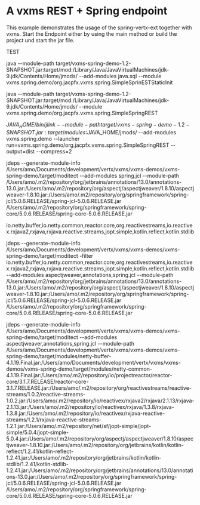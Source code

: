 # A  vxms REST + Spring endpoint 
This example demonstrates the usage of the spring-vertx-ext together with vxms. 
Start the Endpoint either by using the main method or build the project und start the jar file. 


TEST

java --module-path target/vxms-spring-demo-1.2-SNAPSHOT.jar:target/mod:/Library/Java/JavaVirtualMachines/jdk-9.jdk/Contents/Home/jmods/ --add-modules java.sql --module vxms.spring.demo/org.jacpfx.vxms.spring.SimpleSprinESTStaticInit

java --module-path target/vxms-spring-demo-1.2-SNAPSHOT.jar:target/mod:/Library/Java/JavaVirtualMachines/jdk-9.jdk/Contents/Home/jmods/ --module vxms.spring.demo/org.jacpfx.vxms.spring.SimpleSpringREST

$JAVA_HOME/bin/jlink --module-path target/vxms-spring-demo-1.2-SNAPSHOT.jar:target/modules:$JAVA_HOME/jmods/ --add-modules vxms.spring.demo --launcher run=vxms.spring.demo/org.jacpfx.vxms.spring.SimpleSpringREST --output=dist --compress=2



jdeps --generate-module-info /Users/amo/Documents/development/vertx/vxms/vxms-demos/vxms-spring-demo/target/moditect --add-modules spring.jcl --module-path /Users/amo/.m2/repository/org/jetbrains/annotations/13.0/annotations-13.0.jar:/Users/amo/.m2/repository/org/aspectj/aspectjweaver/1.8.10/aspectjweaver-1.8.10.jar:/Users/amo/.m2/repository/org/springframework/spring-jcl/5.0.6.RELEASE/spring-jcl-5.0.6.RELEASE.jar /Users/amo/.m2/repository/org/springframework/spring-core/5.0.6.RELEASE/spring-core-5.0.6.RELEASE.jar




io.netty.buffer,io.netty.common,reactor.core,org.reactivestreams,io.reactivex.rxjava2,rxjava,rxjava.reactive.streams,jopt.simple,kotlin.reflect,kotlin.stdlib




jdeps --generate-module-info /Users/amo/Documents/development/vertx/vxms/vxms-demos/vxms-spring-demo/target/moditect -filter io.netty.buffer,io.netty.common,reactor.core,org.reactivestreams,io.reactivex.rxjava2,rxjava,rxjava.reactive.streams,jopt.simple,kotlin.reflect,kotlin.stdlib --add-modules aspectjweaver,annotations,spring.jcl --module-path /Users/amo/.m2/repository/org/jetbrains/annotations/13.0/annotations-13.0.jar:/Users/amo/.m2/repository/org/aspectj/aspectjweaver/1.8.10/aspectjweaver-1.8.10.jar:/Users/amo/.m2/repository/org/springframework/spring-jcl/5.0.6.RELEASE/spring-jcl-5.0.6.RELEASE.jar /Users/amo/.m2/repository/org/springframework/spring-core/5.0.6.RELEASE/spring-core-5.0.6.RELEASE.jar

jdeps --generate-module-info /Users/amo/Documents/development/vertx/vxms/vxms-demos/vxms-spring-demo/target/moditect   --add-modules aspectjweaver,annotations,spring.jcl --module-path /Users/amo/Documents/development/vertx/vxms/vxms-demos/vxms-spring-demo/target/modules/netty-buffer-4.1.19.Final.jar:/Users/amo/Documents/development/vertx/vxms/vxms-demos/vxms-spring-demo/target/modules/netty-common-4.1.19.Final.jar:/Users/amo/.m2/repository/io/projectreactor/reactor-core/3.1.7.RELEASE/reactor-core-3.1.7.RELEASE.jar:/Users/amo/.m2/repository/org/reactivestreams/reactive-streams/1.0.2/reactive-streams-1.0.2.jar:/Users/amo/.m2/repository/io/reactivex/rxjava2/rxjava/2.1.13/rxjava-2.1.13.jar:/Users/amo/.m2/repository/io/reactivex/rxjava/1.3.8/rxjava-1.3.8.jar:/Users/amo/.m2/repository/io/reactivex/rxjava-reactive-streams/1.2.1/rxjava-reactive-streams-1.2.1.jar:/Users/amo/.m2/repository/net/sf/jopt-simple/jopt-simple/5.0.4/jopt-simple-5.0.4.jar:/Users/amo/.m2/repository/org/aspectj/aspectjweaver/1.8.10/aspectjweaver-1.8.10.jar:/Users/amo/.m2/repository/org/jetbrains/kotlin/kotlin-reflect/1.2.41/kotlin-reflect-1.2.41.jar:/Users/amo/.m2/repository/org/jetbrains/kotlin/kotlin-stdlib/1.2.41/kotlin-stdlib-1.2.41.jar:/Users/amo/.m2/repository/org/jetbrains/annotations/13.0/annotations-13.0.jar:/Users/amo/.m2/repository/org/springframework/spring-jcl/5.0.6.RELEASE/spring-jcl-5.0.6.RELEASE.jar /Users/amo/.m2/repository/org/springframework/spring-core/5.0.6.RELEASE/spring-core-5.0.6.RELEASE.jar


